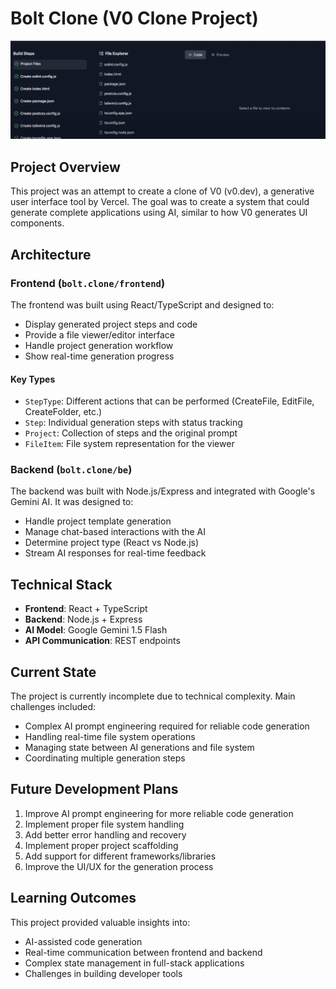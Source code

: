 # Bolt Clone (V0 Clone Project) 
![Bolt Clone Interface](image.png)
## Project Overview
This project was an attempt to create a clone of V0 (v0.dev), a generative user interface tool by Vercel. The goal was to create a system that could generate complete applications using AI, similar to how V0 generates UI components.

## Architecture

### Frontend (`bolt.clone/frontend`)
The frontend was built using React/TypeScript and designed to:
- Display generated project steps and code
- Provide a file viewer/editor interface
- Handle project generation workflow
- Show real-time generation progress

#### Key Types
- `StepType`: Different actions that can be performed (CreateFile, EditFile, CreateFolder, etc.)
- `Step`: Individual generation steps with status tracking
- `Project`: Collection of steps and the original prompt
- `FileItem`: File system representation for the viewer

### Backend (`bolt.clone/be`)
The backend was built with Node.js/Express and integrated with Google's Gemini AI. It was designed to:
- Handle project template generation
- Manage chat-based interactions with the AI
- Determine project type (React vs Node.js)
- Stream AI responses for real-time feedback

## Technical Stack
- **Frontend**: React + TypeScript
- **Backend**: Node.js + Express
- **AI Model**: Google Gemini 1.5 Flash
- **API Communication**: REST endpoints

## Current State
The project is currently incomplete due to technical complexity. Main challenges included:
- Complex AI prompt engineering required for reliable code generation
- Handling real-time file system operations
- Managing state between AI generations and file system
- Coordinating multiple generation steps

## Future Development Plans
1. Improve AI prompt engineering for more reliable code generation
2. Implement proper file system handling
3. Add better error handling and recovery
4. Implement proper project scaffolding
5. Add support for different frameworks/libraries
6. Improve the UI/UX for the generation process

## Learning Outcomes
This project provided valuable insights into:
- AI-assisted code generation
- Real-time communication between frontend and backend
- Complex state management in full-stack applications
- Challenges in building developer tools

